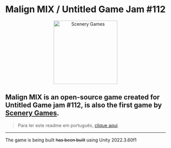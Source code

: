 # Malign MIX / Untitled Game Jam #112
<p align="center">
  <a href="https://scenery-games.itch.io/">
    <img height="200" alt="Scenery Games" src="https://cdn.discordapp.com/attachments/1247820777068171264/1371276953058803845/Scenery-Games-Logo-png.png?ex=685e88ee&is=685d376e&hm=30aaaf18d32bf8f64ce851cd66fa1d8e6ce0c0b303407c3ed48d1f4129355c7a&"/>
  <a/>
<p/>

## Malign MIX is an open-source game created for Untitled Game jam #112, is also the first game by [Scenery Games](https://scenery-games.itch.io/).
> Para ler este readme em português, [clique aqui](/blob/main/README-US.md).
---

The game is being built ~~has been built~~ using Unity 2022.3.60f1
